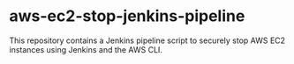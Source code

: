 # aws-ec2-stop-jenkins-pipeline
This repository contains a Jenkins pipeline script to securely stop AWS EC2 instances using Jenkins and the AWS CLI.
